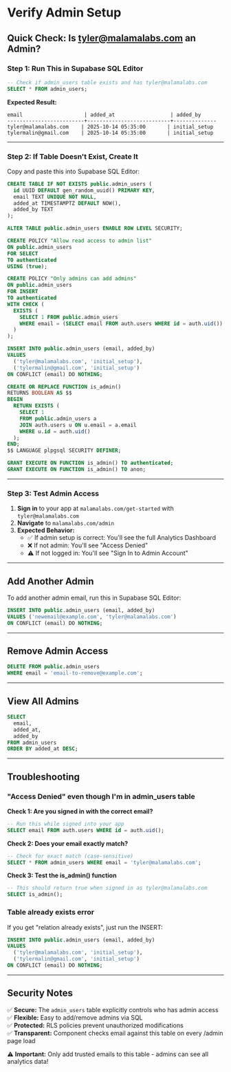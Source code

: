 # Verify Admin Setup

## Quick Check: Is tyler@malamalabs.com an Admin?

### Step 1: Run This in Supabase SQL Editor

```sql
-- Check if admin_users table exists and has tyler@malamalabs.com
SELECT * FROM admin_users;
```

**Expected Result:**
```
email                    | added_at                  | added_by
-------------------------+---------------------------+--------------
tyler@malamalabs.com    | 2025-10-14 05:35:00       | initial_setup
tylermalin@gmail.com    | 2025-10-14 05:35:00       | initial_setup
```

---

### Step 2: If Table Doesn't Exist, Create It

Copy and paste this into Supabase SQL Editor:

```sql
CREATE TABLE IF NOT EXISTS public.admin_users (
  id UUID DEFAULT gen_random_uuid() PRIMARY KEY,
  email TEXT UNIQUE NOT NULL,
  added_at TIMESTAMPTZ DEFAULT NOW(),
  added_by TEXT
);

ALTER TABLE public.admin_users ENABLE ROW LEVEL SECURITY;

CREATE POLICY "Allow read access to admin list"
ON public.admin_users
FOR SELECT
TO authenticated
USING (true);

CREATE POLICY "Only admins can add admins"
ON public.admin_users
FOR INSERT
TO authenticated
WITH CHECK (
  EXISTS (
    SELECT 1 FROM public.admin_users
    WHERE email = (SELECT email FROM auth.users WHERE id = auth.uid())
  )
);

INSERT INTO public.admin_users (email, added_by)
VALUES 
  ('tyler@malamalabs.com', 'initial_setup'),
  ('tylermalin@gmail.com', 'initial_setup')
ON CONFLICT (email) DO NOTHING;

CREATE OR REPLACE FUNCTION is_admin()
RETURNS BOOLEAN AS $$
BEGIN
  RETURN EXISTS (
    SELECT 1 
    FROM public.admin_users a
    JOIN auth.users u ON u.email = a.email
    WHERE u.id = auth.uid()
  );
END;
$$ LANGUAGE plpgsql SECURITY DEFINER;

GRANT EXECUTE ON FUNCTION is_admin() TO authenticated;
GRANT EXECUTE ON FUNCTION is_admin() TO anon;
```

---

### Step 3: Test Admin Access

1. **Sign in** to your app at `malamalabs.com/get-started` with `tyler@malamalabs.com`
2. **Navigate** to `malamalabs.com/admin`
3. **Expected Behavior:**
   - ✅ If admin setup is correct: You'll see the full Analytics Dashboard
   - ❌ If not admin: You'll see "Access Denied"
   - ⚠️ If not logged in: You'll see "Sign In to Admin Account"

---

## Add Another Admin

To add another admin email, run this in Supabase SQL Editor:

```sql
INSERT INTO public.admin_users (email, added_by)
VALUES ('newemail@example.com', 'tyler@malamalabs.com')
ON CONFLICT (email) DO NOTHING;
```

---

## Remove Admin Access

```sql
DELETE FROM public.admin_users
WHERE email = 'email-to-remove@example.com';
```

---

## View All Admins

```sql
SELECT 
  email,
  added_at,
  added_by
FROM admin_users
ORDER BY added_at DESC;
```

---

## Troubleshooting

### "Access Denied" even though I'm in admin_users table

**Check 1: Are you signed in with the correct email?**
```sql
-- Run this while signed into your app
SELECT email FROM auth.users WHERE id = auth.uid();
```

**Check 2: Does your email exactly match?**
```sql
-- Check for exact match (case-sensitive)
SELECT * FROM admin_users WHERE email = 'tyler@malamalabs.com';
```

**Check 3: Test the is_admin() function**
```sql
-- This should return true when signed in as tyler@malamalabs.com
SELECT is_admin();
```

### Table already exists error

If you get "relation already exists", just run the INSERT:

```sql
INSERT INTO public.admin_users (email, added_by)
VALUES 
  ('tyler@malamalabs.com', 'initial_setup'),
  ('tylermalin@gmail.com', 'initial_setup')
ON CONFLICT (email) DO NOTHING;
```

---

## Security Notes

✅ **Secure:** The `admin_users` table explicitly controls who has admin access  
✅ **Flexible:** Easy to add/remove admins via SQL  
✅ **Protected:** RLS policies prevent unauthorized modifications  
✅ **Transparent:** Component checks email against this table on every /admin page load  

⚠️ **Important:** Only add trusted emails to this table - admins can see all analytics data!

